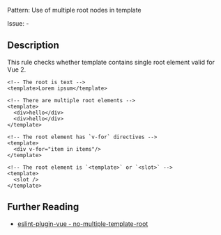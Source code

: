 Pattern: Use of multiple root nodes in template

Issue: -

## Description

This rule checks whether template contains single root element valid for Vue 2.

<eslint-code-block :rules="{'vue/no-multiple-template-root': ['error']}">

```vue
<!-- The root is text -->
<template>Lorem ipsum</template>
```

</eslint-code-block>

<eslint-code-block :rules="{'vue/no-multiple-template-root': ['error']}">

```vue
<!-- There are multiple root elements -->
<template>
  <div>hello</div>
  <div>hello</div>
</template>
```

</eslint-code-block>

<eslint-code-block :rules="{'vue/no-multiple-template-root': ['error']}">

```vue
<!-- The root element has `v-for` directives -->
<template>
  <div v-for="item in items"/>
</template>
```

</eslint-code-block>

<eslint-code-block :rules="{'vue/no-multiple-template-root': ['error']}">

```vue
<!-- The root element is `<template>` or `<slot>` -->
<template>
  <slot />
</template>
```

</eslint-code-block>

## Further Reading

* [eslint-plugin-vue - no-multiple-template-root](https://eslint.vuejs.org/rules/no-multiple-template-root.html)
